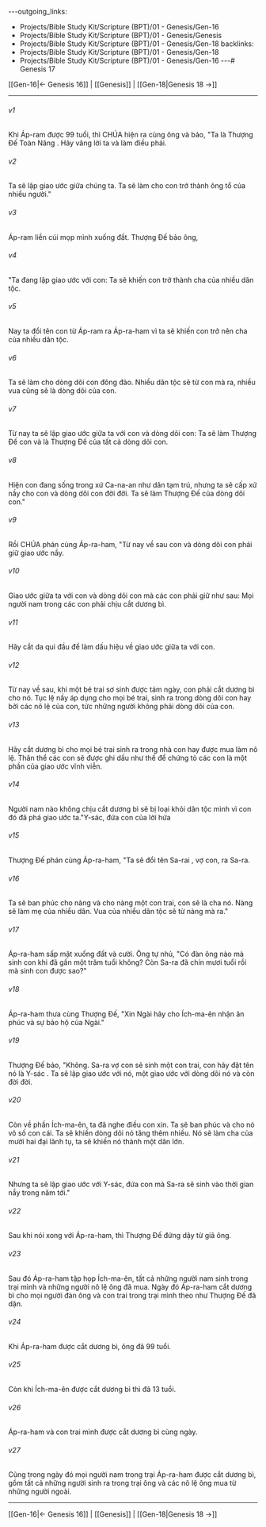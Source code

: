 ---outgoing_links:
  - Projects/Bible Study Kit/Scripture (BPT)/01 - Genesis/Gen-16
  - Projects/Bible Study Kit/Scripture (BPT)/01 - Genesis/Genesis
  - Projects/Bible Study Kit/Scripture (BPT)/01 - Genesis/Gen-18
backlinks:
  - Projects/Bible Study Kit/Scripture (BPT)/01 - Genesis/Gen-18
  - Projects/Bible Study Kit/Scripture (BPT)/01 - Genesis/Gen-16
---# Genesis 17

[[Gen-16|← Genesis 16]] | [[Genesis]] | [[Gen-18|Genesis 18 →]]
***



###### v1 
Khi Áp-ram được 99 tuổi, thì CHÚA hiện ra cùng ông và bảo, "Ta là Thượng Đế Toàn Năng . Hãy vâng lời ta và làm điều phải. 

###### v2 
Ta sẽ lập giao ước giữa chúng ta. Ta sẽ làm cho con trở thành ông tổ của nhiều người." 

###### v3 
Áp-ram liền cúi mọp mình xuống đất. Thượng Đế bảo ông, 

###### v4 
"Ta đang lập giao ước với con: Ta sẽ khiến con trở thành cha của nhiều dân tộc. 

###### v5 
Nay ta đổi tên con từ Áp-ram ra Áp-ra-ham vì ta sẽ khiến con trở nên cha của nhiều dân tộc. 

###### v6 
Ta sẽ làm cho dòng dõi con đông đảo. Nhiều dân tộc sẽ từ con mà ra, nhiều vua cũng sẽ là dòng dõi của con. 

###### v7 
Từ nay ta sẽ lập giao ước giữa ta với con và dòng dõi con: Ta sẽ làm Thượng Đế con và là Thượng Đế của tất cả dòng dõi con. 

###### v8 
Hiện con đang sống trong xứ Ca-na-an như dân tạm trú, nhưng ta sẽ cấp xứ nầy cho con và dòng dõi con đời đời. Ta sẽ làm Thượng Đế của dòng dõi con." 

###### v9 
Rồi CHÚA phán cùng Áp-ra-ham, "Từ nay về sau con và dòng dõi con phải giữ giao ước nầy. 

###### v10 
Giao ước giữa ta với con và dòng dõi con mà các con phải giữ như sau: Mọi người nam trong các con phải chịu cắt dương bì. 

###### v11 
Hãy cắt da qui đầu để làm dấu hiệu về giao ước giữa ta với con. 

###### v12 
Từ nay về sau, khi một bé trai sơ sinh được tám ngày, con phải cắt dương bì cho nó. Tục lệ nầy áp dụng cho mọi bé trai, sinh ra trong dòng dõi con hay bởi các nô lệ của con, tức những người không phải dòng dõi của con. 

###### v13 
Hãy cắt dương bì cho mọi bé trai sinh ra trong nhà con hay được mua làm nô lệ. Thân thể các con sẽ được ghi dấu như thế để chứng tỏ các con là một phần của giao ước vĩnh viễn. 

###### v14 
Người nam nào không chịu cắt dương bì sẽ bị loại khỏi dân tộc mình vì con đó đã phá giao ước ta."Y-sác, đứa con của lời hứa 

###### v15 
Thượng Đế phán cùng Áp-ra-ham, "Ta sẽ đổi tên Sa-rai , vợ con, ra Sa-ra. 

###### v16 
Ta sẽ ban phúc cho nàng và cho nàng một con trai, con sẽ là cha nó. Nàng sẽ làm mẹ của nhiều dân. Vua của nhiều dân tộc sẽ từ nàng mà ra." 

###### v17 
Áp-ra-ham sấp mặt xuống đất và cười. Ông tự nhủ, "Có đàn ông nào mà sinh con khi đã gần một trăm tuổi không? Còn Sa-ra đã chín mươi tuổi rồi mà sinh con được sao?" 

###### v18 
Áp-ra-ham thưa cùng Thượng Đế, "Xin Ngài hãy cho Ích-ma-ên nhận ân phúc và sự bảo hộ của Ngài." 

###### v19 
Thượng Đế bảo, "Không. Sa-ra vợ con sẽ sinh một con trai, con hãy đặt tên nó là Y-sác . Ta sẽ lập giao ước với nó, một giao ước với dòng dõi nó và còn đời đời. 

###### v20 
Còn về phần Ích-ma-ên, ta đã nghe điều con xin. Ta sẽ ban phúc và cho nó vô số con cái. Ta sẽ khiến dòng dõi nó tăng thêm nhiều. Nó sẽ làm cha của mười hai đại lãnh tụ, ta sẽ khiến nó thành một dân lớn. 

###### v21 
Nhưng ta sẽ lập giao ước với Y-sác, đứa con mà Sa-ra sẽ sinh vào thời gian nầy trong năm tới." 

###### v22 
Sau khi nói xong với Áp-ra-ham, thì Thượng Đế đứng dậy từ giã ông. 

###### v23 
Sau đó Áp-ra-ham tập họp Ích-ma-ên, tất cả những người nam sinh trong trại mình và những người nô lệ ông đã mua. Ngày đó Áp-ra-ham cắt dương bì cho mọi người đàn ông và con trai trong trại mình theo như Thượng Đế đã dặn. 

###### v24 
Khi Áp-ra-ham được cắt dương bì, ông đã 99 tuổi. 

###### v25 
Còn khi Ích-ma-ên được cắt dương bì thì đã 13 tuổi. 

###### v26 
Áp-ra-ham và con trai mình được cắt dương bì cùng ngày. 

###### v27 
Cũng trong ngày đó mọi người nam trong trại Áp-ra-ham được cắt dương bì, gồm tất cả những người sinh ra trong trại ông và các nô lệ ông mua từ những người ngoài.

***
[[Gen-16|← Genesis 16]] | [[Genesis]] | [[Gen-18|Genesis 18 →]]
